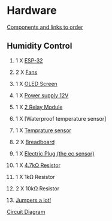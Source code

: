 # Hardware

<ins>Components and links to order</ins>

## Humidity Control

  1. 1 X [ESP-32](https://www.aliexpress.com/item/32818325860.html?spm=a2g0o.productlist.main.1.11363350vrWJ2f&algo_pvid=0f2d2c1c-1b2b-4c17-abfd-e9d964b57f3b&algo_exp_id=0f2d2c1c-1b2b-4c17-abfd-e9d964b57f3b-0&pdp_npi=3%40dis%21ILS%2138.05%2138.05%21%21%21%21%21%402145265416879447871754183d0768%2164857728170%21sea%21IL%210&curPageLogUid=3akOhKdT7bIE)
  2. 2 X [Fans](https://www.aliexpress.com/item/4000341122269.html?spm=a2g0o.productlist.main.1.3c7b739ce8ykot&algo_pvid=cf383946-d231-43af-92bf-b33a675b2f2b&algo_exp_id=cf383946-d231-43af-92bf-b33a675b2f2b-0&pdp_npi=3%40dis%21ILS%2110.92%218.31%21%21%21%21%21%402100bfe316879450252393054d0745%2110000001398943842%21sea%21IL%210&curPageLogUid=lxFYqyv8mIpj)
  3. 1 X [OLED Screen](https://www.aliexpress.com/item/1005005492685155.html?spm=a2g0o.productlist.main.3.31696c71jBoNwj&algo_pvid=76ae2a3c-882d-44ad-b0de-020b978ba3eb&aem_p4p_detail=2023062802380315286367849550000016651&algo_exp_id=76ae2a3c-882d-44ad-b0de-020b978ba3eb-1&pdp_npi=3%40dis%21ILS%215.99%214.9%21%21%21%21%21%402100b78b16879450829612734d07b2%2112000033295642145%21sea%21IL%210&curPageLogUid=iJEFXMMtK7Sc&search_p4p_id=2023062802380315286367849550000016651_2)
  4. 1 X [Power supply 12V](https://www.aliexpress.com/item/1005001900841632.html?spm=a2g0o.productlist.main.5.4f5617dbZ9Zhb6&algo_pvid=1a421dad-9e22-4795-8a2f-56971ca8e04c&aem_p4p_detail=202306280240275689150413151810000033702&algo_exp_id=1a421dad-9e22-4795-8a2f-56971ca8e04c-2&pdp_npi=3%40dis%21ILS%2121.25%2116.99%21%21%21%21%21%402145279016879452278303634d0790%2112000018153484811%21sea%21IL%210&curPageLogUid=IbxlXOj0dzl5&search_p4p_id=202306280240275689150413151810000033702_3)
  5. 1 X [2 Relay Module](https://www.aliexpress.com/item/1005003132285985.html?spm=a2g0o.productlist.main.1.23bd7fcefiFffo&algo_pvid=c78048b3-ebdb-41a8-ae65-d2e4c39f6a11&aem_p4p_detail=2023062802410711590123052753280000034864&algo_exp_id=c78048b3-ebdb-41a8-ae65-d2e4c39f6a11-0&pdp_npi=3%40dis%21ILS%213.7%213.29%21%21%21%21%21%402145265416879452676948503d0768%2112000024272771305%21sea%21IL%210&curPageLogUid=tvw62voebacD&search_p4p_id=2023062802410711590123052753280000034864_1)

  6. 1 X [Waterproof temperature sensor]

  7. 1 X [Temprature sensor](https://he.aliexpress.com/item/32580791476.html?spm=a2g0o.productlist.0.0.1ef238ddJsnH8J&algo_pvid=201221b0-10fb-49f9-ab89-67882b0cf028&aem_p4p_detail=202207140627549418085009667600002143701&algo_exp_id=201221b0-10fb-49f9-ab89-67882b0cf028-19&pdp_ext_f=%7B%22sku_id%22%3A%2258675593995%22%7D&pdp_npi=2%40dis%21ILS%21%216.21%21%21%2113.63%21%21%402100bb5116578052743317387e6bfa%2158675593995%21sea
)
  8. 2 X [Breadboard](https://he.aliexpress.com/item/1005003640449308.html?spm=a2g0o.search0304.0.0.5fab692f1DqEZK&algo_pvid=a722cf1e-c2ba-4fde-b94f-ef8fe25a6ce9&algo_exp_id=a722cf1e-c2ba-4fde-b94f-ef8fe25a6ce9-14&pdp_ext_f=%7B%22sku_id%22%3A%2212000026608920636%22%7D&pdp_npi=2%40dis%21ILS%21%2117.36%21%21%214.23%21%21%400b0a187b16578059214857204e2875%2112000026608920636%21sea&gatewayAdapt=glo2isr)
  9. 1 X [Electric Plug (the ec sensor)](https://he.aliexpress.com/item/1005002364388450.html?spm=a2g0o.search0304.0.0.43184e63NZIwTJ&algo_pvid=7219ac82-a73d-4a7a-981e-907481b40f16&aem_p4p_detail=202207140640419572926933930500002376166&algo_exp_id=7219ac82-a73d-4a7a-981e-907481b40f16-0&pdp_ext_f=%7B%22sku_id%22%3A%2212000020328334203%22%7D&pdp_npi=2%40dis%21ILS%21%2117.68%21%21%214.23%21%21%402100bb5116578060414966078e6f4d%2112000020328334203%21sea&gatewayAdapt=glo2isr](https://he.aliexpress.com/item/4000402176703.html?spm=a2g0o.detail.1000060.3.5baa2266CrZh54&gps-id=pcDetailBottomMoreThisSeller&scm=1007.13339.274681.0&scm_id=1007.13339.274681.0&scm-url=1007.13339.274681.0&pvid=4ef233f8-87c3-4d84-9bce-6bd683539be0&_t=gps-id%3ApcDetailBottomMoreThisSeller%2Cscm-url%3A1007.13339.274681.0%2Cpvid%3A4ef233f8-87c3-4d84-9bce-6bd683539be0%2Ctpp_buckets%3A668%232846%238114%231999&pdp_ext_f=%7B%22sku_id%22%3A%2210000001656681541%22%2C%22sceneId%22%3A%223339%22%7D&pdp_npi=2%40dis%21ILS%21%211.24%21%21%21%21%21%402103239b16578181065495049e1581%2110000001656681541%21rec&gatewayAdapt=glo2isr))
  10. 1 X [4.7kΩ Resistor](https://he.aliexpress.com/item/1005002364388450.html?spm=a2g0o.search0304.0.0.43184e63NZIwTJ&algo_pvid=7219ac82-a73d-4a7a-981e-907481b40f16&aem_p4p_detail=202207140640419572926933930500002376166&algo_exp_id=7219ac82-a73d-4a7a-981e-907481b40f16-0&pdp_ext_f=%7B%22sku_id%22%3A%2212000020328334203%22%7D&pdp_npi=2%40dis%21ILS%21%2117.68%21%21%214.23%21%21%402100bb5116578060414966078e6f4d%2112000020328334203%21sea&gatewayAdapt=glo2isr)
  11. 1 X 1kΩ Resistor
  12. 2 X 10kΩ Resistor
  13. [Jumpers a lot!](https://he.aliexpress.com/item/1005003252824475.html?spm=a2g0o.search0304.0.0.5fab692f1DqEZK&algo_pvid=a722cf1e-c2ba-4fde-b94f-ef8fe25a6ce9&algo_exp_id=a722cf1e-c2ba-4fde-b94f-ef8fe25a6ce9-13&pdp_ext_f=%7B%22sku_id%22%3A%2212000024867532507%22%7D&pdp_npi=2%40dis%21ILS%21%2114.17%21%21%211.38%21%21%400b0a187b16578059214857204e2875%2112000024867532507%21sea&gatewayAdapt=glo2isr)
  
 <ins>Circuit Diagram</ins>
 
